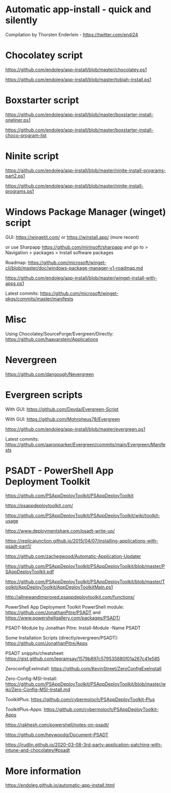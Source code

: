 # Automatic app-install - quick and silently
Compilation by Thorsten Enderlein - https://twitter.com/endi24

# Chocolatey script
https://github.com/endoleg/app-install/blob/master/chocolatey.ps1

https://github.com/endoleg/app-install/blob/master/tobiah-install.ps1

# Boxstarter script
https://github.com/endoleg/app-install/blob/master/boxstarter-install-oneliner.ps1

https://github.com/endoleg/app-install/blob/master/boxstarter-install-choco-program-list

# Ninite script
https://github.com/endoleg/app-install/blob/master/ninite-install-programs-part2.ps1

https://github.com/endoleg/app-install/blob/master/ninite-install-programs.ps1

# Windows Package Manager (winget) script
GUI: https://wingetit.com/ or https://winstall.app/ (more recent)

or use Sharpapp https://github.com/mirinsoft/sharpapp and go to > Navigation > packages > Install software packages 

Roadmap: https://github.com/microsoft/winget-cli/blob/master/doc/windows-package-manager-v1-roadmap.md

https://github.com/endoleg/app-install/blob/master/winget-install-with-apps.ps1

Latest commits: https://github.com/microsoft/winget-pkgs/commits/master/manifests

# Misc
Using Chocolatey/SourceForge/Evergreen/Directly: https://github.com/haavarstein/Applications

# Nevergreen
https://github.com/dangough/Nevergreen

# Evergreen scripts
With GUI: https://github.com/Deyda/Evergreen-Script

With GUI: https://github.com/Mohrpheus78/Evergreen

https://github.com/endoleg/app-install/blob/master/evergreen.ps1

Latest commits: https://github.com/aaronparker/Evergreen/commits/main/Evergreen/Manifests

# PSADT - PowerShell App Deployment Toolkit
https://github.com/PSAppDeployToolkit/PSAppDeployToolkit

https://psappdeploytoolkit.com/

https://github.com/PSAppDeployToolkit/PSAppDeployToolkit/wiki/toolkit-usage

https://www.deploymentshare.com/psadt-write-up/

https://replicajunction.github.io/2015/04/07/installing-applications-with-psadt-part1/

https://github.com/zachegwood/Automatic-Application-Updater

https://github.com/PSAppDeployToolkit/PSAppDeployToolkit/blob/master/PSAppDeployToolkit.pdf

https://github.com/PSAppDeployToolkit/PSAppDeployToolkit/blob/master/Toolkit/AppDeployToolkit/AppDeployToolkitMain.ps1

http://allnewandimproved.psappdeploytoolkit.com/functions/

PowerShell App Deployment Toolkit PowerShell module: https://github.com/JonathanPitre/PSADT and https://www.powershellgallery.com/packages/PSADT/

PSADT-Module by Jonathan Pitre: Install-Module -Name PSADT

Some Installation Scripts (directly/evergreen/PSADT): https://github.com/JonathanPitre/Apps

PSADT snippits/cheatsheet: https://gist.github.com/leeramsay/1579b897c579535880f01a267c41e585

ZeroconfigExeInstall: https://github.com/KevinStreet/ZeroConfigExeInstall

Zero-Config-MSI-Install: https://github.com/PSAppDeployToolkit/PSAppDeployToolkit/blob/master/wiki/Zero-Config-MSI-Install.md

ToolkitPlus: https://github.com/cybermoloch/PSAppDeployToolkit-Plus

ToolkitPlus-Apps: https://github.com/cybermoloch/PSAppDeployToolkit-Apps

https://rakhesh.com/powershell/notes-on-psadt/

https://github.com/heywoodg/Document-PSADT

https://jrudlin.github.io/2020-03-08-3rd-party-application-patching-with-intune-and-chocolatey/#psadt

# More information
https://endoleg.github.io/automatic-app-install.html
